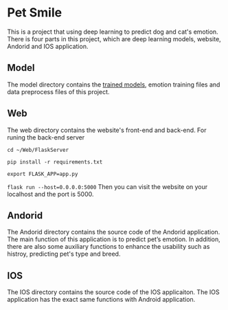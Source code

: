 # Pet Smile 
This is a project that using deep learning to predict dog and cat's emotion. There is four parts in this project, which are deep learning models, website, Andorid and IOS application. 

## Model
The model directory contains the [trained models](https://drive.google.com/drive/folders/19c2oPX0XAdVnRjaE3_o9EvLeQ4EyRzII?usp=sharing), emotion training files and data preprocess files of this project. 

## Web
The web directory contains the website's front-end and back-end. For runing the back-end server 

  `cd ~/Web/FlaskServer`

  `pip install -r requirements.txt`

  `export FLASK_APP=app.py`

  `flask run --host=0.0.0.0:5000`
Then you can visit the website on your localhost and the port is 5000.

## Andorid
The Andorid directory contains the source code of  the Andorid application. The main function of this application is to predict pet’s emotion. In addition, there are also some auxiliary functions to enhance the usability such as histroy, predicting pet's type and breed. 

## IOS
The IOS directory contains the source code of the IOS applicaiton. The IOS application has the exact same functions with Android application. 